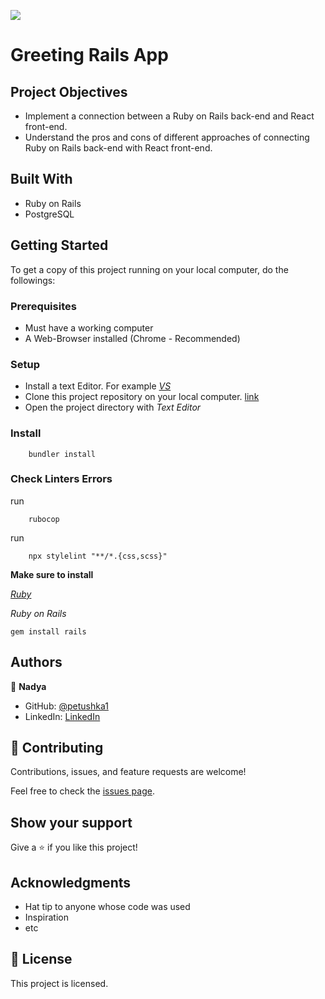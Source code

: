 ![](https://img.shields.io/badge/Microverse-blueviolet)

# Greeting Rails App

## Project Objectives

- Implement a connection between a Ruby on Rails back-end and React front-end.
- Understand the pros and cons of different approaches of connecting Ruby on Rails back-end with React front-end.


## Built With
- Ruby on Rails
- PostgreSQL


## Getting Started

To get a copy of this project running on your local computer, do the followings:

### Prerequisites
- Must have a working computer
- A Web-Browser installed (Chrome - Recommended)

### Setup
- Install a text Editor. For example [_VS_](https://visualstudio.microsoft.com/)
- Clone this project repository on your local computer. [link](https://github.com/petushka1/ruby-capstone)
- Open the project directory with _Text Editor_

### Install

```
    bundler install
```

### Check Linters Errors

run
```
    rubocop
```
run
```
    npx stylelint "**/*.{css,scss}"
```


**Make sure to install**

 [_Ruby_](https://rubyinstaller.org/)


 _Ruby on Rails_ 
 ```
 gem install rails
 ```


## Authors

👤 **Nadya**

- GitHub: [@petushka1](https://github.com/petushka1)
- LinkedIn: [LinkedIn](http://www.linkedin.com/in/nadyalevina)


## 🤝 Contributing

Contributions, issues, and feature requests are welcome!

Feel free to check the [issues page](https://github.com/gasangw/OOP-school-library/issues).

## Show your support

Give a ⭐️ if you like this project!

## Acknowledgments

- Hat tip to anyone whose code was used
- Inspiration
- etc

## 📝 License

This project is licensed.
